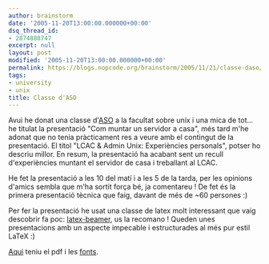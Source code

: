 ```yaml
---
author: brainstorm
date: '2005-11-20T13:00:00.000000+00:00'
dsq_thread_id:
- 2874888747
excerpt: null
layout: post
modified: '2005-11-20T13:00:00.000000+00:00'
permalink: https://blogs.nopcode.org/brainstorm/2005/11/21/classe-daso/
tags:
- university
- unix
title: Classe d'ASO
---
```


Avui he donat una classe d'[ASO][1] a la facultat sobre unix i una mica de tot... he titulat la presentació "Com muntar un servidor a casa", més tard m'he adonat que no tenia pràcticament res a veure amb el contingut de la presentació. El títol "LCAC & Admin Unix: Experiències personals", potser ho descriu millor. En resum, la presentació ha acabant sent un recull d'experiències muntant el servidor de casa i treballant al LCAC.

He fet la presentació a les 10 del matí i a les 5 de la tarda, per les opinions d'amics sembla que m'ha sortit força bé, ja comentareu ! De fet és la primera presentació tècnica que faig, davant de més de ~60 persones :) 

Per fer la presentació he usat una classe de latex molt interessant que vaig descobrir fa poc: [latex-beamer][2], us la recomano ! Queden unes presentacions amb un aspecte impecable i estructurades al més pur estil LaTeX :) 

[Aqui][3] teniu el pdf i les [fonts][4].

 [1]: https://docencia.ac.upc.edu/FIB/ASO
 [2]: https://latex-beamer.sf.net
 [3]: https://blogs.nopcode.org/brainstorm/wp-content/data/aso.pdf
 [4]: https://blogs.nopcode.org/brainstorm/wp-content/data/classe_aso.tbz2